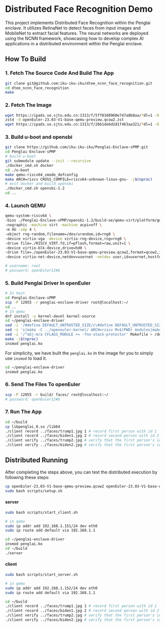 # Distributed Face Recognition Demo

This project implements Distributed Face Recognition within the Penglai enclave. It utilizes RetinaNet to detect faces from input images and MobileNet to extract facial features. The neural networks are deployed using the NCNN framework, showcasing how to develop complex AI applications in a distributed environment within the Penglai enclave.

## How To Build

### 1. Fetch The Source Code And Build The App

```sh
git clone git@github.com:iku-iku-iku/dtee_ncnn_face_recognition.git
cd dtee_ncnn_face_recognition
make
```

### 2. Fetch The Image

```sh
wget https://ipads.se.sjtu.edu.cn:1313/f/5ff83d8960e747a8b8aa/?dl=1 -O openEuler-23.03-V1-base-qemu-preview.qcow2.zst
zstd -d openEuler-23.03-V1-base-qemu-preview.qcow2.zst
wget https://ipads.se.sjtu.edu.cn:1313/f/26b1de6d2d1f463aa321/?dl=1 -O RISCV_VIRT.fd
```

### 3. Build u-boot and opensbi

```sh
git clone https://github.com/iku-iku-iku/Penglai-Enclave-sPMP.git
cd Penglai-Enclave-sPMP
# build u-boot
git submodule update --init --recursive
./docker_cmd.sh docker
cd ./u-boot
make qemu-riscv64_smode_defconfig
make ARCH=riscv CROSS_COMPILE=riscv64-unknown-linux-gnu- -j$(nproc)
# exit docker and build opensbi
./docker_cmd.sh opensbi-1.2
cd ..
```


### 4. Launch QEMU
```sh
qemu-system-riscv64 \
-bios ./Penglai-Enclave-sPMP/opensbi-1.2/build-oe/qemu-virt/platform/generic/firmware/fw_dynamic.bin \
-nographic -machine virt -machine acpi=off \
-m 4G -smp 4 \
-object rng-random,filename=/dev/urandom,id=rng0 \
-device virtio-vga -device virtio-rng-device,rng=rng0 \
-drive file=./RISCV_VIRT.fd,if=pflash,format=raw,unit=1 \
-device virtio-blk-device,drive=hd0 \
-drive file=./openEuler-23.03-V1-base-qemu-preview.qcow2,format=qcow2,id=hd0 \
-device virtio-net-device,netdev=usernet -netdev user,id=usernet,hostfwd=tcp::12055-:22 -device qemu-xhci -usb -device usb-kbd -device usb-tablet

# username: root
# password: openEuler12#$
```

### 5. Build Penglai Driver In openEuler

```sh
# In host
cd Penglai-Enclave-sPMP
scp -P 12055 -r penglai-enclave-driver root@localhost:~/
cd ..
# In qemu
dnf install -y kernel-devel kernel-source
cd ~/penglai-enclave-driver
sed -i '/#define DEFAULT_UNTRUSTED_SIZE/c\#define DEFAULT_UNTRUSTED_SIZE 512*1024' penglai-config.h
sed -i 's|make -C ../openeuler-kernel/ ARCH=riscv M=$(PWD) modules|make -C /usr/lib/modules/$(shell uname -r)/build ARCH=riscv M=$(PWD) modules|' Makefile > /dev/null 2>&1
sed -i '/^obj-m/a CFLAGS_MODULE += -fno-stack-protector' Makefile > /dev/null 2>&1
make -j$(nproc)
insmod penglai.ko
```

For simplicity, we have built the `penglai.ko` in the image for you to simply use `insmod` to load it.

```sh
cd ~/penglai-enclave-driver
insmod penglai.ko
```

### 6. Send The Files To openEuler

```sh
scp -P 12055 -r build/ faces/ root@localhost:~/ 
# password: openEuler12#$
```

### 7. Run The App

```sh
cd ~/build
cp libpenglai_0.so /lib64
./client record ../faces/trump1.jpg 1 # record first person with id 1
./client record ../faces/biden1.jpg 2 # record second person with id 2
./client verify ../faces/trump2.jpg # verify that the first person's id is 1
./client verify ../faces/biden2.jpg # verify that the first person's id is 2
```

## Distributed Running

After completing the steps above, you can test the distributed execution by following these steps:

```sh
cp openEuler-23.03-V1-base-qemu-preview.qcow2 openEuler-23.03-V1-base-qemu-preview2.qcow2
sudo bash scripts/setup.sh
```

#### server

```sh
sudo bash scripts/start_client.sh

# in qemu
sudo ip addr add 192.168.1.151/24 dev eth0
sudo ip route add default via 192.168.1.1

cd ~/penglai-enclave-driver
insmod penglai.ko
cd ~/build
./server
```

#### client

```sh
sudo bash scripts/start_server.sh

# in qemu
sudo ip addr add 192.168.1.152/24 dev eth0
sudo ip route add default via 192.168.1.1

cd ~/build
./client record ../faces/trump1.jpg 1 # record first person with id 1
./client record ../faces/biden1.jpg 2 # record second person with id 2
./client verify ../faces/trump2.jpg # verify that the first person's id is 1
./client verify ../faces/biden2.jpg # verify that the first person's id is 2
```